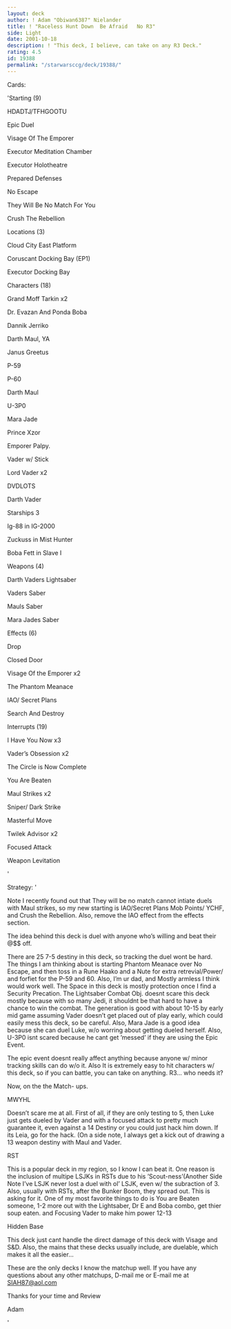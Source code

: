 ```yaml
---
layout: deck
author: ! Adam "Obiwan6387" Nielander
title: ! "Raceless Hunt Down  Be Afraid   No R3"
side: Light
date: 2001-10-18
description: ! "This deck, I believe, can take on any R3 Deck."
rating: 4.5
id: 19388
permalink: "/starwarsccg/deck/19388/"
---
```

Cards: 

'Starting (9)


HDADTJ/TFHGOOTU

Epic Duel

Visage Of The Emporer

Executor Meditation Chamber

Executor Holotheatre

Prepared Defenses

No Escape

They Will Be No Match For You

Crush The Rebellion


Locations (3)


Cloud City East Platform

Coruscant Docking Bay (EP1)

Executor Docking Bay


Characters (18)


Grand Moff Tarkin x2

Dr. Evazan And Ponda Boba

Dannik Jerriko

Darth Maul, YA

Janus Greetus

P-59

P-60

Darth Maul

U-3P0

Mara Jade

Prince Xzor

Emporer Palpy.

Vader w/ Stick

Lord Vader x2

DVDLOTS

Darth Vader


Starships 3


Ig-88 in IG-2000

Zuckuss in Mist Hunter

Boba Fett in Slave I


Weapons (4)


Darth Vaders Lightsaber

Vaders Saber

Mauls Saber

Mara Jades Saber


Effects (6)


Drop

Closed Door

Visage Of the Emporer x2

The Phantom Meanace

IAO/ Secret Plans

Search And Destroy


Interrupts (19)


I Have You Now x3

Vader&#8217;s Obsession x2

The Circle is Now Complete

You Are Beaten

Maul Strikes x2

Sniper/ Dark Strike

Masterful Move

Twilek Advisor x2

Focused Attack

Weapon Levitation



'

Strategy: '

Note I recently found out that They will be no match cannot intiate duels with Maul strikes, so my new starting is IAO/Secret Plans Mob Points/ YCHF, and Crush the Rebellion. Also, remove the IAO effect from the effects section.




The idea behind this deck is duel with anyone who’s willing and beat their @$$ off. 

There are 25 7-5 destiny in this deck, so tracking the duel wont be hard. The things I am thinking about is starting Phantom Meanace over No Escape, and then toss in a Rune Haako and a Nute for extra retrevial/Power/ and forfiet for the P-59 and 60. Also, I’m ur dad, and  Mostly armless I think would work well. The Space in this deck is mostly protection once I find a Security Precation. The Lightsaber Combat Obj. doesnt scare this deck mostly because with so many Jedi, it shouldnt be that hard to have a chance to win the combat. The generation is good with about 10-15 by early mid game assuming Vader doesn’t get placed out of play early, which could easily mess this deck, so be careful. Also, Mara Jade is a good idea because she can duel Luke, w/o worring about getting dueled herself.  Also, U-3P0 isnt scared because he cant get ’messed’ if they are using the Epic Event. 

The epic event doesnt really affect anything because anyone w/ minor tracking skills can do w/o it. Also It is extremely easy to hit characters w/ this deck, so if you can battle, you can take on anything. R3... who needs it?


Now, on the the Match- ups.


MWYHL


Doesn’t scare me at all.  First of all, if they are only testing to 5, then Luke just gets dueled by Vader and with a focused attack to pretty much guarantee it, even against a 14 Destiny or you could just hack him down.  If its Leia, go for the hack. (On a side note, I always get a kick out of drawing a 13 weapon destiny with Maul and Vader. 


RST


This is a popular deck in my region, so I know I can beat it.  One reason is the inclusion of multipe LSJKs in RSTs due to his ’Scout-ness’(Another Side Note I’ve  LSJK never lost a duel with ol’ LSJK, even w/ the subraction of 3.  Also, usually with RSTs, after the Bunker Boom, they spread out.  This is asking for it.  One of my most favorite things to do is You are Beaten someone, 1-2 more out with the Lightsaber, Dr E and Boba combo, get thier soup eaten. and Focusing Vader to make him power 12-13 


Hidden Base


This deck just cant handle the direct damage of this deck with Visage and  S&D. Also, the mains that these decks usually include, are duelable, which makes it all the easier...


These are the only decks I know the matchup well. If you have any questions about any other matchups, D-mail me or E-mail me at SIAH87@aol.com


Thanks for your time and Review 

Adam




'
